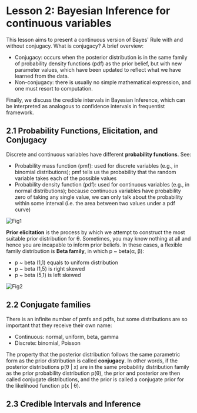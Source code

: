 # Lesson 2: Bayesian Inference for continuous variables

This lesson aims to present a continuous version of Bayes' Rule with and without conjugacy. What is conjugacy? A brief overview:

- Conjugacy: occurs when the posterior distribution is in the same family of probability density functions (pdf) as the prior belief, but with new parameter values, which have been updated to reflect what we have learned from the data. 
- Non-conjugacy:  there is usually no simple mathematical expression, and one must resort to computation. 

Finally, we discuss the credible intervals in Bayesian Inference, which can be interpreted as analogous to confidence intervals in frequentist framework. 

## 2.1 Probability Functions, Elicitation, and Conjugacy

Discrete and continuous variables have different **probability functions**. See:

- Probability mass function (pmf): used for discrete variables (e.g., in binomial distributions); pmf tells us the probability that the random variable takes each of the possible values
- Probability density function (pdf): used for continuous variables (e.g., in normal distributions); because continuous variables have probability zero of taking any single value, we can only talk about the probability within some interval (i.e. the area between two values under a pdf curve)

![Fig1](https://abaqus-docs.mit.edu/2017/English/SIMA3DXRefImages/pdf-defin-nls.png)

**Prior elicitation** is the process by which we attempt to construct the most suitable prior distribution for θ. Sometimes, you may know nothing at all and hence you are incapable to inform prior beliefs. In these cases, a flexible family distribution is **Beta family**, in which p ~ beta(α, β):

- p ~ beta (1,1) equals to uniform distribution
- p ~ beta (1,5) is right skewed
- p ~ beta (5,1) is left skewed

![Fig2](https://miro.medium.com/max/882/1*n1q2lm3-2Npx2AMCWUaYMQ.png)

## 2.2 Conjugate families
There is an infinite number of pmfs and pdfs, but some distributions are so important that they receive their own name: 

- Continuous: normal, uniform, beta, gamma
- Discrete: binomial, Poisson


The property that the posterior distribution follows the same parametric form as the prior distribution is called **conjugacy**. In other words, if the posterior distributions p(θ | x) are in the same probability distribution family as the prior probability distribution p(θ), the prior and posterior are then called conjugate distributions, and the prior is called a conjugate prior for the likelihood function p(x | θ).

## 2.3 Credible Intervals and Inference
